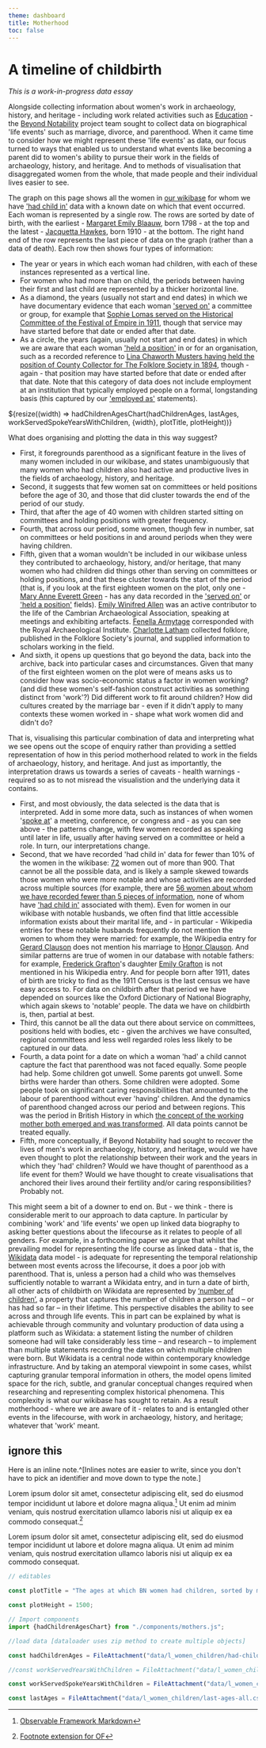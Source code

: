 ```yaml
---
theme: dashboard
title: Motherhood
toc: false
---
```


# A timeline of childbirth

*This is a work-in-progress data essay*

Alongside collecting information about women's work in archaeology, history, and heritage - including work related activities such as [Education](https://beyond-notability.github.io/bn_framework/education.html) - the [Beyond Notability](https://beyondnotability.org/) project team sought to collect data on biographical 'life events' such as marriage, divorce, and parenthood. When it came time to consider how we might represent these 'life events' as data, our focus turned to ways that enabled us to understand what events like becoming a parent did to women's ability to pursue their work in the fields of archaeology, history, and heritage. And to methods of visualisation that disaggregated women from the whole, that made people and their individual lives easier to see.

The graph on this page shows all the women in [our wikibase](https://beyond-notability.wikibase.cloud/) for whom we have ['had child in'](https://beyond-notability.wikibase.cloud/wiki/Special:WhatLinksHere/Property:P131) data with a known date on which that event occurred. Each woman is represented by a single row. The rows are sorted by date of birth, with the earliest - [Margaret Emily Blaauw](https://beyond-notability.wikibase.cloud/wiki/Item:Q3658), born 1798 - at the top and the latest - [Jacquetta Hawkes](https://beyond-notability.wikibase.cloud/wiki/Item:Q106), born 1910 - at the bottom. The right hand end of the row represents the last piece of data on the graph (rather than a data of death). Each row then shows four types of information:

- The year or years in which each woman had children, with each of these instances represented as a vertical line.
- For women who had more than on child, the periods between having their first and last child are represented by a thicker horizontal line.
- As a diamond, the years (usually not start and end dates) in which we have documentary evidence that each woman ['served on'](https://beyond-notability.wikibase.cloud/wiki/Property:P102) a committee or group, for example that [Sophie Lomas served on the Historical Committee of the Festival of Empire in 1911](https://beyond-notability.wikibase.cloud/wiki/Item:Q960), though that service may have started before that date or ended after that date.
- As a circle, the years (again, usually not start and end dates) in which we are aware that each woman ['held a position'](https://beyond-notability.wikibase.cloud/wiki/Property:P17) in or for an organisation, such as a recorded reference to [Lina Chaworth Musters having held the position of County Collector for The Folklore Society in 1894](https://beyond-notability.wikibase.cloud/wiki/Item:Q998), though - again - that position may have started before that date or ended after that date. Note that this category of data does not include employment at an institution that typically employed people on a formal, longstanding basis (this captured by our ['employed as'](https://beyond-notability.wikibase.cloud/wiki/Property:P105) statements).

<div class="grid grid-cols-1">
  <div class="card">
    ${resize((width) => hadChildrenAgesChart(hadChildrenAges, lastAges, workServedSpokeYearsWithChildren,  {width}, plotTitle, plotHeight))}
  </div>
</div>

What does organising and plotting the data in this way suggest?

- First, it foregrounds parenthood as a significant feature in the lives of many women included in our wikibase, and states unambiguously that many women who had children also had active and productive lives in the fields of archaeology, history, and heritage.
- Second, it suggests that few women sat on committees or held positions before the age of 30, and those that did cluster towards the end of the period of our study.
- Third, that after the age of 40 women with children started sitting on committees and holding positions with greater frequency.
- Fourth, that across our period, some women, though few in number, sat on committees or held positions in and around periods when they were having children.
- Fifth, given that a woman wouldn't be included in our wikibase unless they contributed to archaeology, history, and/or heritage, that many women who had children did things other than serving on committees or holding positions, and that these cluster towards the start of the period (that is, if you look at the first eighteen women on the plot, only one - [Mary Anne Everett Green](https://beyond-notability.wikibase.cloud/wiki/Item:Q2092) - has any data recorded in the ['served on'](https://beyond-notability.wikibase.cloud/wiki/Property:P102) or ['held a position'](https://beyond-notability.wikibase.cloud/wiki/Property:P17) fields). [Emily Winifred Allen](https://beyond-notability.wikibase.cloud/wiki/Item:Q488) was an active contributor to the life of the Cambrian Archaeological Association, speaking at meetings and exhibiting artefacts. [Fenella Armytage](https://beyond-notability.wikibase.cloud/wiki/Item:Q316) corresponded with the Royal Archaeological Institute. [Charlotte Latham](https://beyond-notability.wikibase.cloud/wiki/Item:Q945) collected folklore, published in the Folklore Society's journal, and supplied information to scholars working in the field.
- And sixth, it opens up questions that go beyond the data, back into the archive, back into particular cases and circumstances. Given that many of the first eighteen women on the plot were of means asks us to consider how was socio-economic status a factor in women working? (and did these women's self-fashion construct activities as something distinct from 'work'?) Did different work to fit around children? How did cultures created by the marriage bar - even if it didn't apply to many contexts these women worked in - shape what work women did and didn't do?

That is, visualising this particular combination of data and interpreting what we see opens out the scope of enquiry rather than providing a settled representation of how in this period motherhood related to work in the fields of archaeology, history, and heritage. And just as importantly, the interpretation draws us towards a series of caveats - health warnings - required so as to not misread the visualistion and the underlying data it contains.

- First, and most obviously, the data selected is the data that is interpreted. Add in some more data, such as instances of when women '[spoke at](https://beyond-notability.wikibase.cloud/wiki/Property:P23)' a meeting, conference, or congress and - as you can see above - the patterns change, with few women recorded as speaking until later in life, usually after having served on a committee or held a role. In turn, our interpretations change.
- Second, that we have recorded 'had child in' data for fewer than 10% of the women in the wikibase: [72](https://beyond-notability.wikibase.cloud/w/index.php?title=Special:WhatLinksHere/Property:P131&limit=500) women out of more than 900. That cannot be all the possible data, and is likely a sample skewed towards those women who were more notable and whose activities are recorded across multiple sources (for example, there are [56 women about whom we have recorded fewer than 5 pieces of information](https://tinyurl.com/2aryjrp7), none of whom have ['had child in'](https://beyond-notability.wikibase.cloud/wiki/Property:P131) associated with them). Even for women in our wikibase with notable husbands, we often find that little accessible information exists about their marital life, and - in particular - Wikipedia entries for these notable husbands frequently do not mention the women to whom they were married: for example, the Wikipedia entry for [Gerard Clauson](https://en.wikipedia.org/wiki/Gerard_Clauson) does not mention his marriage to [Honor Clauson](https://beyond-notability.wikibase.cloud/wiki/Item:Q3414). And similar patterns are true of women in our database with notable fathers: for example, [Frederick Grafton](https://en.wikipedia.org/wiki/Frederick_William_Grafton)'s daughter [Emily Grafton](https://beyond-notability.wikibase.cloud/wiki/Item:Q454) is not mentioned in his Wikipedia entry. And for people born after 1911, dates of birth are tricky to find as the 1911 Census is the last census we have easy access to. For data on childbirth after that period we have depended on sources like the Oxford Dictionary of National Biography, which again skews to 'notable' people. The data we have on childbirth is, then, partial at best.
- Third, this cannot be all the data out there about service on committees, positions held with bodies, etc - given the archives we have consulted, regional committees and less well regarded roles less likely to be captured in our data.
- Fourth, a data point for a date on which a woman 'had' a child cannot capture the fact that parenthood was not faced equally. Some people had help. Some children got unwell. Some parents got unwell. Some births were harder than others. Some children were adopted. Some people took on significant caring responsibilities that amounted to the labour of parenthood without ever 'having' children. And the dynamics of parenthood changed across our period and between regions. This was the period in British History in which [the concept of the working mother both emerged and was transformed](https://www.bloomsbury.com/uk/double-lives-9781408870761/). All data points cannot be treated equally.
- Fifth, more conceptually, if Beyond Notability had sought to recover the lives of men's work in archaeology, history, and heritage, would we have even thought to plot the relationship between their work and the years in which they 'had' children? Would we have thought of parenthood as a life event for them? Would we have thought to create visualisations that anchored their lives around their fertility and/or caring responsibilities? Probably not.

This might seem a bit of a downer to end on. But - we think - there is considerable merit to our approach to data capture. In particular by combining 'work' and 'life events' we open up linked data biography to asking better questions about the lifecourse as it relates to people of all genders. For example, in a forthcoming paper we argue that whilst the prevailing model for representing the life course as linked data - that is, the [Wikidata](https://www.wikidata.org/) data model - is adequate for representing the temporal relationship between most events across the lifecourse, it does a poor job with parenthood. That is, unless a person had a child who was themselves sufficiently notable to warrant a Wikidata entry, and in turn a date of birth, all other acts of childbirth on Wikidata are represented by [‘number of children’](https://www.wikidata.org/wiki/Property:P1971), a property that captures the number of children a person had – or has had so far – in their lifetime. This perspective disables the ability to see across and through life events. This in part can be explained by what is achievable through community and voluntary production of data using a platform such as Wikidata: a statement listing the number of children someone had will take considerably less time – and research – to implement than multiple statements recording the dates on which multiple children were born. But Wikidata is a central node within contemporary knowledge infrastructure. And by taking an atemporal viewpoint in some cases, whilst capturing granular temporal information in others, the model opens limited space for the rich, subtle, and granular conceptual changes required when researching and representing complex historical phenomena. This complexity is what our wikibase has sought to retain. As a result motherhood - where we are aware of it - relates to and is entangled other events in the lifecourse, with work in archaeology, history, and heritage; whatever that 'work' meant.

## ignore this

Here is an inline note.^[Inlines notes are easier to write, since
you don't have to pick an identifier and move down to type the
note.]

Lorem ipsum dolor sit amet, consectetur adipiscing elit, sed do eiusmod tempor incididunt ut labore et dolore magna aliqua.[^1] Ut enim ad minim veniam, quis nostrud exercitation ullamco laboris nisi ut aliquip ex ea commodo consequat.[^2] 

Lorem ipsum dolor sit amet, consectetur adipiscing elit, sed do eiusmod tempor incididunt ut labore et dolore magna aliqua. Ut enim ad minim veniam, quis nostrud exercitation ullamco laboris nisi ut aliquip ex ea commodo consequat. 


[^1]: [Observable Framework Markdown](https://observablehq.com/framework/markdown)
[^2]: [Footnote extension for OF](https://observablehq.observablehq.cloud/framework-example-markdown-it-footnote/)

```js
// editables

const plotTitle = "The ages at which BN women had children, sorted by mothers' dates of birth";

const plotHeight = 1500;
```

```js
// Import components
import {hadChildrenAgesChart} from "./components/mothers.js";
```

```js
//load data [dataloader uses zip method to create multiple objects]

const hadChildrenAges = FileAttachment("data/l_women_children/had-children-ages.csv").csv({typed: true});

//const workServedYearsWithChildren = FileAttachment("data/l_women_children/work-served-years-with-children.csv").csv({typed:true});

const workServedSpokeYearsWithChildren = FileAttachment("data/l_women_children/work-served-years-with-children.csv").csv({typed:true})

const lastAges = FileAttachment("data/l_women_children/last-ages-all.csv").csv({typed:true});

```

